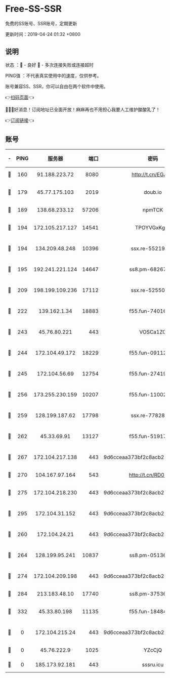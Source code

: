# Free-SS-SSR

免费的SS账号、SSR账号，定期更新

更新时间：2019-04-24 01:32 +0800

## 说明

状态     ：🙂 - 良好 🙁 - 多次连接失败或连接超时

PING值   ：不代表真实使用中的速度，仅供参考。

账号兼容SS、SSR，你可以自由在两个软件中使用。

👉[扫码页面](https://liesauer.github.io/Free-SS-SSR/)👈

🎉🎉🎉好消息！订阅地址已全面开放！麻麻再也不用担心我要人工维护酸酸乳了！

👉[订阅链接](https://www.liesauer.net/yogurt/subscribe?ACCESS_TOKEN=DAYxR3mMaZAsaqUb)👈

## 账号

|-|PING|服务器|端口|密码|加密方式|区域|
|:----:|:----:|:-----:|-----:|:----:|:----:|:----:|
|🙂|160|91.188.223.72|8080|http://t.cn/EGJIyrl|rc4-md5|RU|
|🙂|179|45.77.175.103|2019|doub.io|aes-128-ctr|SG|
|🙂|189|138.68.233.12|57206|npmTCK|rc4-md5|US|
|🙂|194|172.105.217.127|14541|TPOYVGxKglpi|aes-256-cfb|JP|
|🙂|194|134.209.48.248|10396|ssx.re-55219751|aes-256-cfb|US|
|🙂|195|192.241.221.124|14647|ss8.pm-68267286|aes-256-cfb|US|
|🙂|209|198.199.109.236|17112|ssx.re-52550724|aes-256-cfb|US|
|🙂|222|139.162.1.34|18883|f55.fun-74016666|aes-256-cfb|SG|
|🙂|243|45.76.80.221|443|VOSCa1ZG|aes-256-cfb|DE|
|🙂|244|172.104.49.172|18229|f55.fun-09112326|aes-256-cfb|SG|
|🙂|245|172.104.56.69|12754|f55.fun-27419947|aes-256-cfb|SG|
|🙂|256|173.255.230.159|10207|f55.fun-11002596|aes-256-cfb|US|
|🙂|259|128.199.187.62|17798|ssx.re-77828825|aes-256-cfb|SG|
|🙂|262|45.33.69.91|13127|f55.fun-51917148|aes-256-cfb|US|
|🙂|267|172.104.217.138|443|9d6cceaa373bf2c8acb22e60b6a58be6|aes-256-cfb|US|
|🙂|270|104.167.97.164|543|http://t.cn/RD0D7sx|rc4-md5|CA|
|🙂|275|172.104.218.230|443|9d6cceaa373bf2c8acb22e60b6a58be6|aes-256-cfb|US|
|🙂|295|172.104.31.152|443|9d6cceaa373bf2c8acb22e60b6a58be6|aes-256-cfb|US|
|🙂|260|172.104.24.21|443|9d6cceaa373bf2c8acb22e60b6a58be6|aes-256-cfb|US|
|🙂|264|128.199.95.241|10837|ss8.pm-05136377|aes-256-cfb|SG|
|🙂|274|172.104.209.198|443|9d6cceaa373bf2c8acb22e60b6a58be6|aes-256-cfb|US|
|🙂|284|213.183.48.10|17740|ss8.pm-37536605|rc4-md5|RU|
|🙂|332|45.33.80.198|11135|f55.fun-18484831|aes-256-cfb|US|
|🙁|0|172.104.215.24|443|9d6cceaa373bf2c8acb22e60b6a58be6|aes-256-cfb|US|
|🙁|0|45.76.222.9|1025|YZcCjQ|rc4-md5|JP|
|🙁|0|185.173.92.181|443|sssru.icu|rc4-md5|RU|
